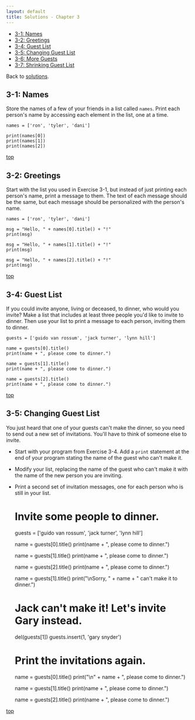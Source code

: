 ```yaml
---
layout: default
title: Solutions - Chapter 3
---
```


- [3-1: Names](#names)
- [3-2: Greetings](#greetings)
- [3-4: Guest List](#guest-list)
- [3-5: Changing Guest List](#changing-guest-list)
- [3-6: More Guests](#more-guests)
- [3-7: Shrinking Guest List](#shrinking-guest-list)

Back to [solutions](README.html).

3-1: Names
---

Store the names of a few of your friends in a list called `names`. Print each person's name by accessing each element in the list, one at a time.

    names = ['ron', 'tyler', 'dani']

    print(names[0])
    print(names[1])
    print(names[2])

[top](#)

3-2: Greetings
---

Start with the list you used in Exercise 3-1, but instead of just printing each person's name, print a message to them. The text of each message should be the same, but each message should be personalized with the person's name.

    names = ['ron', 'tyler', 'dani']

    msg = "Hello, " + names[0].title() + "!"
    print(msg)

    msg = "Hello, " + names[1].title() + "!"
    print(msg)

    msg = "Hello, " + names[2].title() + "!"
    print(msg)

[top](#)

3-4: Guest List
---

If you could invite anyone, living or deceased, to dinner, who would you invite? Make a list that includes at least three people you'd like to invite to dinner. Then use your list to print a message to each person, inviting them to dinner.

    guests = ['guido van rossum', 'jack turner', 'lynn hill']

    name = guests[0].title()
    print(name + ", please come to dinner.")

    name = guests[1].title()
    print(name + ", please come to dinner.")

    name = guests[2].title()
    print(name + ", please come to dinner.")

[top](#)

3-5: Changing Guest List
---

You just heard that one of your guests can't make the dinner, so you need to send out a new set of invitations. You'll have to think of someone else to invite.

- Start with your program from Exercise 3-4. Add a `print` statement at the end of your program stating the name of the guest who can't make it.
- Modify your list, replacing the name of the guest who can't make it with the name of the new person you are inviting.
- Print a second set of invitation messages, one for each person who is still in your list.


    # Invite some people to dinner.
    guests = ['guido van rossum', 'jack turner', 'lynn hill']

    name = guests[0].title()
    print(name + ", please come to dinner.")

    name = guests[1].title()
    print(name + ", please come to dinner.")

    name = guests[2].title()
    print(name + ", please come to dinner.")

    name = guests[1].title()
    print("\nSorry, " + name + " can't make it to dinner.")

    # Jack can't make it! Let's invite Gary instead.
    del(guests[1])
    guests.insert(1, 'gary snyder')

    # Print the invitations again.
    name = guests[0].title()
    print("\n" + name + ", please come to dinner.")

    name = guests[1].title()
    print(name + ", please come to dinner.")

    name = guests[2].title()
    print(name + ", please come to dinner.")

[top](#)